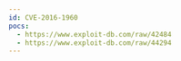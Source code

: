 ```yaml
---
id: CVE-2016-1960
pocs:
  - https://www.exploit-db.com/raw/42484
  - https://www.exploit-db.com/raw/44294
---
```

